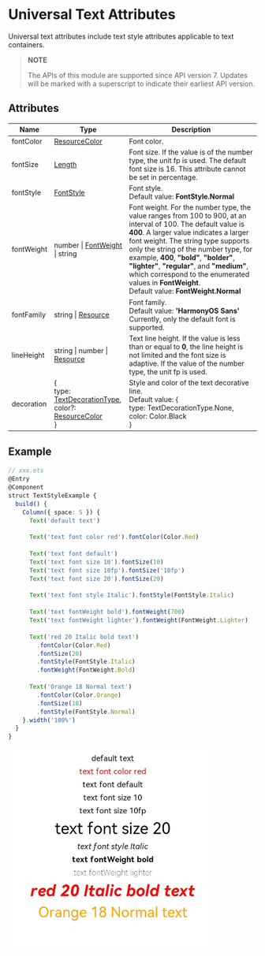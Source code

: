 # Universal Text Attributes

Universal text attributes include text style attributes applicable to text containers.

>  **NOTE**
>
> The APIs of this module are supported since API version 7. Updates will be marked with a superscript to indicate their earliest API version.



## Attributes


| Name        | Type                                     | Description                                   |
| -----------| ---------------------------------------- | ------------------------------------ |
| fontColor  | [ResourceColor](ts-types.md#resourcecolor)  | Font color.                                |
| fontSize   | [Length](ts-types.md#length)  | Font size. If the value is of the number type, the unit fp is used. The default font size is 16. This attribute cannot be set in percentage.   |
| fontStyle  | [FontStyle](ts-appendix-enums.md#fontstyle)  | Font style.<br>Default value: **FontStyle.Normal**        |
| fontWeight | number \| [FontWeight](ts-appendix-enums.md#fontweight) \| string  | Font weight. For the number type, the value ranges from 100 to 900, at an interval of 100. The default value is **400**. A larger value indicates a larger font weight. The string type supports only the string of the number type, for example, **400**, **"bold"**, **"bolder"**, **"lighter"**, **"regular"**, and **"medium"**, which correspond to the enumerated values in **FontWeight**.<br>Default value: **FontWeight.Normal** |
| fontFamily | string \| [Resource](ts-types.md#resource)  | Font family.<br>Default value: **'HarmonyOS Sans'**<br>Currently, only the default font is supported. |
| lineHeight | string \| number \| [Resource](ts-types.md#resource) | Text line height. If the value is less than or equal to **0**, the line height is not limited and the font size is adaptive. If the value of the number type, the unit fp is used.|
| decoration | {<br>type: [TextDecorationType](ts-appendix-enums.md#textdecorationtype),<br>color?: [ResourceColor](ts-types.md#resourcecolor)<br>} | Style and color of the text decorative line.<br>Default value: {<br>type: TextDecorationType.None,<br>color: Color.Black<br>} |


## Example

```ts
// xxx.ets
@Entry
@Component
struct TextStyleExample {
  build() {
    Column({ space: 5 }) {
      Text('default text')
      
      Text('text font color red').fontColor(Color.Red)
      
      Text('text font default')
      Text('text font size 10').fontSize(10)
      Text('text font size 10fp').fontSize('10fp')
      Text('text font size 20').fontSize(20)
      
      Text('text font style Italic').fontStyle(FontStyle.Italic)
      
      Text('text fontWeight bold').fontWeight(700)
      Text('text fontWeight lighter').fontWeight(FontWeight.Lighter)
      
      Text('red 20 Italic bold text')
        .fontColor(Color.Red)
        .fontSize(20)
        .fontStyle(FontStyle.Italic)
        .fontWeight(FontWeight.Bold)
      
      Text('Orange 18 Normal text')
        .fontColor(Color.Orange)
        .fontSize(18)
        .fontStyle(FontStyle.Normal)
    }.width('100%')
  }
}
```

![textstyle](figures/textstyle.png)
